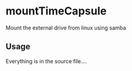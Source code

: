 # mountTimeCapsule
Mount the external drive from linux using samba

## Usage
Everything is in the source file....
